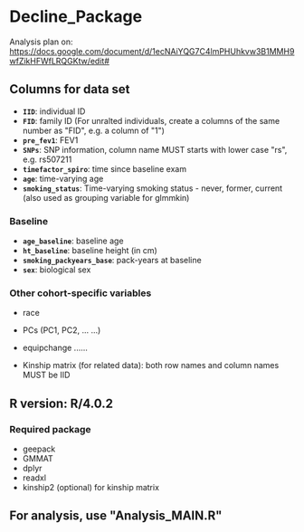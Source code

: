 # Decline_Package
Analysis plan on:  https://docs.google.com/document/d/1ecNAiYQG7C4lmPHUhkvw3B1MMH9wfZikHFWfLRQGKtw/edit#



## Columns for data set 
  * __`IID`__:                    individual ID
  * __`FID`__:                    family ID     (For unralted individuals, create a columns of the same number as "FID", e.g. a column of "1")
  * __`pre_fev1`__:               FEV1           
  * __`SNPs`__:                   SNP information, column name MUST starts with lower case "rs", e.g. rs507211
  * __`timefactor_spiro`__:       time since baseline exam
  * __`age`__:                    time-varying age
  * __`smoking_status`__:         Time-varying smoking status - never, former, current  (also used as grouping variable for glmmkin)

### Baseline 
  * __`age_baseline`__:           baseline age
  * __`ht_baseline`__:            baseline height (in cm)
  * __`smoking_packyears_base`__: pack-years at baseline
  * __`sex`__:                    biological sex
 
### Other cohort-specific variables
  * race
  * PCs (PC1, PC2, ... ...) 
  * equipchange ......  


  * Kinship matrix (for related data):   both row names and column names MUST be IID      
      




## R version: R/4.0.2

### Required package
  * geepack
  * GMMAT
  * dplyr
  * readxl
  * kinship2 (optional) for kinship matrix






## For analysis, use "Analysis_MAIN.R"
